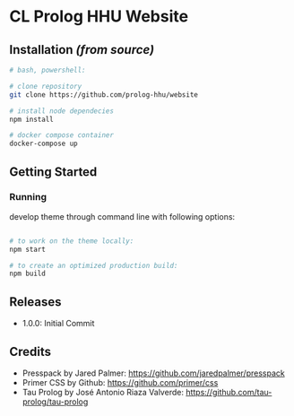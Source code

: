 # CL Prolog HHU Website

## Installation _(from source)_

```bash
# bash, powershell:

# clone repository
git clone https://github.com/prolog-hhu/website

# install node dependecies
npm install

# docker compose container
docker-compose up
```

## Getting Started

### Running

develop theme through command line with following options:

```bash

# to work on the theme locally:
npm start

# to create an optimized production build:
npm build
```

## Releases

- 1.0.0: Initial Commit

## Credits

- Presspack by Jared Palmer: https://github.com/jaredpalmer/presspack
- Primer CSS by Github: https://github.com/primer/css
- Tau Prolog by José Antonio Riaza Valverde: https://github.com/tau-prolog/tau-prolog
